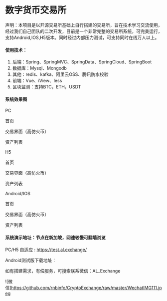 # 数字货币交易所

声明：本项目是以开源交易所基础上自行搭建的交易所，旨在技术学习交流使用，经过我们自己团队的二次开发，目前是一个非常完整的交易所系统，可完美运行，支持Android,IOS,H5版本。同时经过内部压力测试，可支持同时在线万人以上。



#### 使用技术：

1. 后端：Spring、SpringMVC、SpringData、SpringCloud、SpringBoot
2. 数据库：Mysql、Mongodb
3. 其他：redis、kafka、阿里云OSS、腾讯防水校验
4. 前端：Vue、iView、less
5. 区块监测：支持BTC，ETH，USDT



#### 系统效果图

PC

首页

交易界面（高仿火币）

资产列表

H5

首页

交易界面（高仿火币）

资产列表

Android/IOS

首页

交易界面（高仿火币）

资产列表

#### 系统演示地址：节点在新加坡，网速较慢可翻墙浏览

PC/H5 自适应  :   https://test.al.exchange/

Android测试版下载地址：



如有搭建需求，有偿服务，可搜索联系微信：AL_Exchange

![微信]https://github.com/rnbinfo/CryptoExchange/raw/master/WechatIMG111.jpeg





